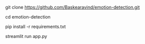 git clone https://github.com/Baskearavind/emotion-detection.git

cd emotion-detection

pip install -r requirements.txt

streamlit run app.py
